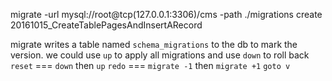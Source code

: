 migrate -url mysql://root@tcp\(127.0.0.1:3306\)/cms -path ./migrations create 20161015_CreateTablePagesAndInsertARecord

migrate writes a table named `schema_migrations` to the db to mark the version.
we could use `up` to apply all migrations and use `down` to roll back
`reset` === `down` then `up`
`redo` === `migrate -1` then `migrate +1`
`goto v` 